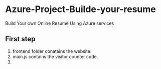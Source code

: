 # Azure-Project-Builde-your-resume
Build Your own Online Resume Using Azure services


## First step
1. frontend folder conatains the website.
2. main.js contains the visitor counter code.
3. 


